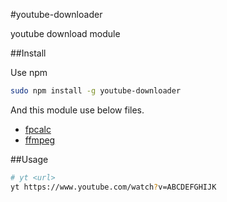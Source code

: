 #youtube-downloader

youtube download module

##Install

Use npm

```bash
sudo npm install -g youtube-downloader
```

And this module use below files.

- [fpcalc](https://acoustid.org/chromaprint)
- [ffmpeg](https://www.ffmpeg.org/download.html)

##Usage

```bash
# yt <url>
yt https://www.youtube.com/watch?v=ABCDEFGHIJK
```